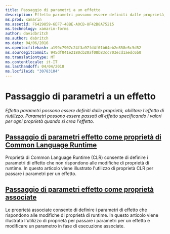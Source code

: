 ```yaml
---
title: Passaggio di parametri a un effetto
description: Effetto parametri possono essere definiti dalle proprietà, abilitare l'effetto di riutilizzo. Parametri possono essere passati all'effetto specificando i valori per ogni proprietà quando si crea l'effetto.
ms.prod: xamarin
ms.assetid: F6429859-6EF7-48BE-A0CB-8F42B8A75215
ms.technology: xamarin-forms
author: davidbritch
ms.author: dabritch
ms.date: 04/06/2016
ms.openlocfilehash: a199c7907c24f3a97fd4f01b64eb2e858e5c5d52
ms.sourcegitcommit: 945df041e2180cb20af08b83cc703ecd1aedc6b0
ms.translationtype: MT
ms.contentlocale: it-IT
ms.lasthandoff: 04/04/2018
ms.locfileid: "30783104"
---
```

# <a name="passing-parameters-to-an-effect"></a>Passaggio di parametri a un effetto

_Effetto parametri possono essere definiti dalle proprietà, abilitare l'effetto di riutilizzo. Parametri possono essere passati all'effetto specificando i valori per ogni proprietà quando si crea l'effetto._

## <a name="passing-effect-parameters-as-common-language-runtime-propertiesclr-propertiesmd"></a>[Passaggio di parametri effetto come proprietà di Common Language Runtime](clr-properties.md)

Proprietà di Common Language Runtime (CLR) consente di definire i parametri di effetto che non rispondono alle modifiche di proprietà di runtime. In questo articolo viene illustrato l'utilizzo di proprietà CLR per passare i parametri per un effetto.

## <a name="passing-effect-parameters-as-attached-propertiesattached-propertiesmd"></a>[Passaggio di parametri effetto come proprietà associate](attached-properties.md)

Le proprietà associate consente di definire i parametri di effetto che rispondono alle modifiche di proprietà di runtime. In questo articolo viene illustrato l'utilizzo di proprietà per passare i parametri per un effetto e modificare un parametro in fase di esecuzione associate.

